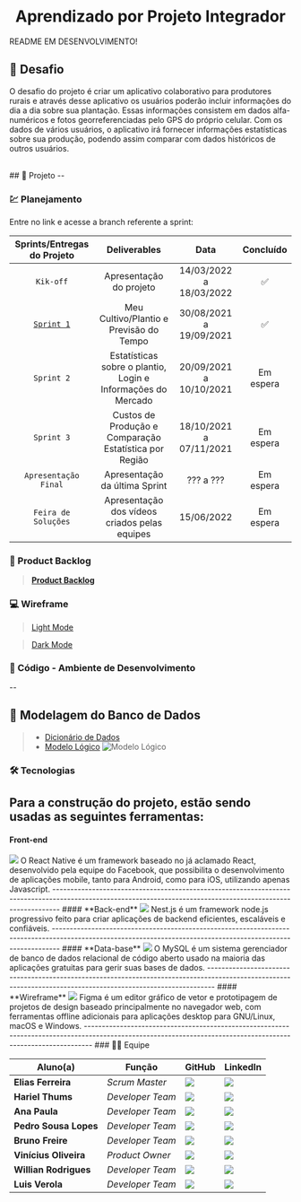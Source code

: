 <h1 align="center"> 
  Aprendizado por Projeto Integrador
</h1>

README EM DESENVOLVIMENTO!
<br>


## 📌 Desafio

<p>
O desafio do projeto é criar um aplicativo colaborativo para produtores rurais e através desse aplicativo os usuários poderão incluir informações do dia a dia sobre sua plantação. Essas informações consistem em dados alfa-numéricos e fotos georreferenciadas pelo GPS do próprio celular. Com os dados de vários usuários, o aplicativo irá fornecer informações estatísticas sobre sua produção, podendo assim comparar com dados históricos de outros usuários.
<p>



<br>
## 🏁 Projeto
--

### 💹 Planejamento
Entre no link e acesse a branch referente a sprint:

| Sprints/Entregas do Projeto | Deliverables | Data | Concluído |
| :---: | :---: | :---: | :---: |
| `Kik-off`  | Apresentação do projeto | 14/03/2022 a 18/03/2022 | ✅ |
| [`Sprint 1`](https://github.com/cluster-8/esoja-mobile/blob/Sprint-1/README.md) | Meu Cultivo/Plantio e Previsão do Tempo | 30/08/2021 a 19/09/2021 | ✅ |
| `Sprint 2` | Estatísticas sobre o plantio, Login e Informações do Mercado | 20/09/2021 a 10/10/2021 | Em espera |
| `Sprint 3` | Custos de Produção e Comparação Estatística por Região | 18/10/2021 a 07/11/2021 | Em espera |
| `Apresentação Final` | Apresentação da última Sprint | ??? a ??? | Em espera |
| `Feira de Soluções` | Apresentação dos vídeos criados pelas equipes | 15/06/2022 | Em espera |

### 📃 Product Backlog

> [__Product Backlog__](https://github.com/cluster-8/esoja-mobile/blob/main/Docs/Product-Backlog-Visiona-eSoja.pdf) 


### 💻 Wireframe 

> [Light Mode]()
  
> [Dark Mode]()

### 📃 Código - Ambiente de Desenvolvimento 
--

## 🎲 Modelagem do Banco de Dados

> * [Dicionário de Dados](https://github.com/cluster-8/esoja-mobile/blob/main/Docs/Diciona%CC%81rio-de-dados-eSoja.xlsx)
> * [Modelo Lógico](https://github.com/cluster-8/esoja-mobile/blob/main/Docs/modelo-logico.png)
> ![Modelo Lógico](https://github.com/cluster-8/esoja-mobile/blob/main/Docs/modelo-logico.png)

### 🛠 Tecnologias
Para a construção do projeto, estão sendo usadas as seguintes ferramentas:
--------------------------------------------------------------------------------------------------------------------------------------------------------------
#### **Front-end** 
<img src= "https://img.shields.io/badge/React-20232A?style=for-the-badge&logo=react&logoColor=61DAFB">
O React Native é um framework baseado no já aclamado React, desenvolvido pela equipe do Facebook, que possibilita o desenvolvimento de aplicações mobile, tanto para Android, como para iOS, utilizando apenas Javascript.
--------------------------------------------------------------------------------------------------------------------------------------------------------------
#### **Back-end**  
<img src= "https://img.shields.io/badge/nestjs-E0234E?style=for-the-badge&logo=nestjs&logoColor=white">
Nest.js é um framework node.js progressivo feito para criar aplicações de backend eficientes, escaláveis e confiáveis.
--------------------------------------------------------------------------------------------------------------------------------------------------------------
#### **Data-base** 
<img src= "https://img.shields.io/badge/MySQL-005C84?style=for-the-badge&logo=mysql&logoColor=white">
O MySQL é um sistema gerenciador de banco de dados relacional de código aberto usado na maioria das aplicações gratuitas para gerir suas bases de dados.
--------------------------------------------------------------------------------------------------------------------------------------------------------------
#### **Wireframe** 
<img src= "https://img.shields.io/badge/Figma-F24E1E?style=for-the-badge&logo=figma&logoColor=white">
Figma é um editor gráfico de vetor e prototipagem de projetos de design baseado principalmente no navegador web, com ferramentas offline adicionais para aplicações desktop para GNU/Linux, macOS e Windows.
--------------------------------------------------------------------------------------------------------------------------------------------------------------
### 👨‍💻 Equipe

| Aluno(a)         | Função           | GitHub                                                         | LinkedIn                                              |
| ---------------- | ---------------- | -------------------------------------------------------------- | ----------------------------------------------------- |
|__Elias Ferreira__  | *Scrum Master*  | [![](https://bit.ly/3f9Xo0P)](https://github.com/elias31072002)| [![](https://bit.ly/2P1ZogM)](https://bit.ly/2QwcT8R) |
|__Hariel Thums__  | *Developer Team* | [![](https://bit.ly/3f9Xo0P)](https://github.com/HarielThums)  | [![](https://bit.ly/2P1ZogM)](https://bit.ly/3f9bjUH) |
|__Ana Paula__| *Developer Team* | [![](https://bit.ly/3f9Xo0P)](https://github.com/AnaPaulaSOliveira) | [![](https://bit.ly/2P1ZogM)](https://www.linkedin.com/in/ana-paula-santos-de-oliveira-237a401ab) |
|__Pedro Sousa Lopes__| *Developer Team* | [![](https://bit.ly/3f9Xo0P)](https://github.com/PedroSousaLopes) | [![](https://bit.ly/2P1ZogM)](https://www.linkedin.com/in/pedro-sousa-62bb641a8/) |
|__Bruno Freire__| *Developer Team* | [![](https://bit.ly/3f9Xo0P)](https://github.com/brunofreire2001) | [![](https://bit.ly/2P1ZogM)]() |
|__Vinícius Oliveira__| *Product Owner*| [![](https://bit.ly/3f9Xo0P)](https://github.com/vinicius-hso) | [![](https://bit.ly/2P1ZogM)](https://bit.ly/3fdl0BE) |
|__Willian Rodrigues__| *Developer Team* | [![](https://bit.ly/3f9Xo0P)](https://github.com/Willian-Rodrigues) | [![](https://bit.ly/2P1ZogM)](https://www.linkedin.com/in/willianrsilva/)| 
|__Luis Verola__| *Developer Team* | [![](https://bit.ly/3f9Xo0P)](https://github.com/LVerola) | [![](https://bit.ly/2P1ZogM)](http://www.linkedin.com/in/LVerola)| 

